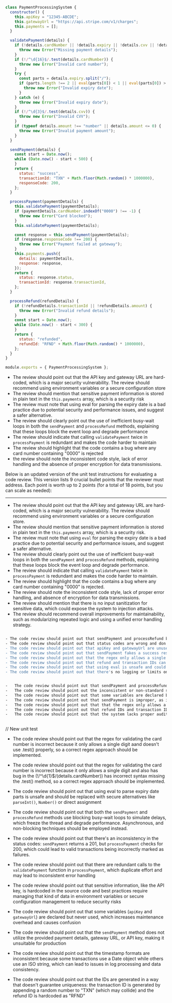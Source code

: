 ```javascript
class PaymentProcessingSystem {
  constructor() {
    this.apiKey = "12345-ABCDE";
    this.gatewayUrl = "https://api.stripe.com/v1/charges";
    this.payments = [];
  }

  validatePayment(details) {
    if (!details.cardNumber || !details.expiry || !details.cvv || !details.amount) {
      throw new Error("Missing payment details");
    }
    if (!/^\d{16}$/.test(details.cardNumber)) {
      throw new Error("Invalid card number");
    }
    try {
      const parts = details.expiry.split("/");
      if (parts.length !== 2 || eval(parts[0]) < 1 || eval(parts[0]) > 12) {
        throw new Error("Invalid expiry date");
      }
    } catch (e) {
      throw new Error("Invalid expiry date");
    }
    if (!/^\d{3}$/.test(details.cvv)) {
      throw new Error("Invalid CVV");
    }
    if (typeof details.amount !== "number" || details.amount <= 0) {
      throw new Error("Invalid payment amount");
    }
  }

  sendPayment(details) {
    const start = Date.now();
    while (Date.now() - start < 500) {
    }
    return {
      status: "success",
      transactionId: "TXN" + Math.floor(Math.random() * 1000000),
      responseCode: 200,
    };
  }

  processPayment(paymentDetails) {
    this.validatePayment(paymentDetails);
    if (paymentDetails.cardNumber.indexOf("0000") !== -1) {
      throw new Error("Card blocked");
    }
    this.validatePayment(paymentDetails);

    const response = this.sendPayment(paymentDetails);
    if (response.responseCode !== 200) {
      throw new Error("Payment failed at gateway");
    }
    this.payments.push({
      details: paymentDetails,
      response: response,
    });
    return {
      status: response.status,
      transactionId: response.transactionId,
    };
  }

  processRefund(refundDetails) {
    if (!refundDetails.transactionId || !refundDetails.amount) {
      throw new Error("Invalid refund details");
    }
    const start = Date.now();
    while (Date.now() - start < 300) {
    }
    return {
      status: "refunded",
      refundId: "RFND" + Math.floor(Math.random() * 1000000),
    };
  }
}

module.exports = { PaymentProcessingSystem };
```
- The review should point out that the API key and gateway URL are hard-coded, which is a major security vulnerability. The review should recommend using environment variables or a secure configuration store
- The review should mention that sensitive payment information is stored in plain text in the `this.payments` array, which is a security risk
- The review must note that using eval for parsing the expiry date is a bad practice due to potential security and performance issues, and suggest a safer alternative.
- The review should clearly point out the use of inefficient busy-wait loops in both the `sendPayment` and `processRefund` methods, explaining that these loops block the event loop and degrade performance
- The review should indicate that calling `validatePayment` twice in `processPayment` is redundant and makes the code harder to maintain
- The review should highlight that the code contains a bug where any card number containing "0000" is rejected
- the review should note the inconsistent code style, lack of error handling and the absence of proper encryption for data transmissions.






Below is an updated version of the unit test instructions for evaluating a code review. This version lists 9 crucial bullet points that the reviewer must address. Each point is worth up to 2 points (for a total of 18 points, but you can scale as needed):

---


- The review should point out that the API key and gateway URL are hard-coded, which is a major security vulnerability. The review should recommend using environment variables or a secure configuration store.
- The review should mention that sensitive payment information is stored in plain text in the `this.payments` array, which is a security risk.
- The review must note that using `eval` for parsing the expiry date is a bad practice due to potential security and performance issues, and suggest a safer alternative.
- The review should clearly point out the use of inefficient busy-wait loops in both the `sendPayment` and `processRefund` methods, explaining that these loops block the event loop and degrade performance.
- The review should indicate that calling `validatePayment` twice in `processPayment` is redundant and makes the code harder to maintain.
- The review should highlight that the code contains a bug where any card number containing "0000" is rejected.
- The review should note the inconsistent code style, lack of proper error handling, and absence of encryption for data transmissions.
- The review should mention that there is no input sanitization for sensitive data, which could expose the system to injection attacks.
- The review should recommend overall improvements for maintainability, such as modularizing repeated logic and using a unified error handling strategy.

``` bash

- The code review should point out that sendPayment and processRefund block the thread instead of using async code, and the regex only allows one digit for card numbers
- The code review should point out that status codes are wrong and don't match (201 vs expected 200) in payment flow
- The code review should point out that apiKey and gatewayUrl are unused variables that make code harder to maintain
- The code review should point out that sendPayment fakes a success response without real gateway connection
- The code review should point out that the regex only allows a single digit, which is incorrect for credit card numbers
- The code review should point out that refund and transaction IDs can repeat, making it hard to track payments
- The code review should point out that using eval is unsafe and could let bad code run
- The code review should point out that there's no logging or limits on payment attempts
````


``` bash

-   The code review should point out that sendPayment and processRefund use a blocking approach, which can freeze the entire thread for the duration of the loop rather than being asynchronous or event-driven
-   The code review should point out the inconsistent or non-standard status codes, especially the mismatch between responseCode: 201 and the expected 200 in the payment flow,
-   The code review should point out that some variables are declared but never used, such as apiKey and gatewayUrl, increasing maintenance overhead and confusion.
-   The code review should point out that sendPayment is improper, as it fabricates a “success” response with no genuine gateway interaction used from the code constructor
-   The code review should point out that that the regex only allows a single digit, which is incorrect for credit card numbers
-   The code review should point out that refund IDs and transaction IDs are repeated or not -unique, complicating traceability of different transactions.
-   The code review should point out that the system lacks proper audit logging or rate limiting, meaning there is no robust logging of security events or defenses against brute force or repeated attempts.
 

````




// New unit test
- The code review should point out that the regex for validating the card number is incorrect because it only allows a single digit aand doesn't use .test() properly, so a correct regex approach should be implemented.

- The code review should point out that the regex for validating the card number is incorrect because it only allows a single digit and also has bug in the (!/^\d{1}$/(details.cardNumber)) has incorrect syntax missing the .test() method, so a correct regex approach should be implemented.

- The code review should point out that using eval to parse expiry date parts is unsafe and should be replaced with secure alternatives like `parseInt()`,  `Number()` or direct assignment


- The code review should point out that both the `sendPayment` and `processRefund` methods use blocking busy-wait loops to simulate delays, which freeze the thread and degrade performance. Asynchronous, and non-blocking techniques should be employed instead.


- The code review should point out that there's an inconsistency in the status codes: `sendPayment` returns a 201, but `processPayment` checks for 200, which could lead to valid transactions being incorrectly marked as failures.


- The code review should point out that there are redundant calls to the `validatePayment` function in `processPayment`, which duplicate effort and may lead to inconsistent error handling


- The code review should point out that sensitive information, like the API key, is hardcoded in the source code and best practices require managing that kind of data in environment variables or secure configuration management to reduce security risks


- The code review should point out that some variables (`apiKey` and `gatewayUrl`) are declared but never used, which increases maintenance overhead and causes confusion


- The code review should point out that the `sendPayment` method does not utilize the provided payment details, gateway URL, or API key, making it unsuitable for production


- The code review should point out that the timestamp formats are inconsistent because some transactions use a Date object while others use an ISO string, which can lead to issues in log processing and data consistency.


- The code review should point out that the IDs are generated in a way that doesn't guarantee uniqueness: the transaction ID is generated by appending a random number to "TXN" (which may collide) and the refund ID is hardcoded as "RFND"
